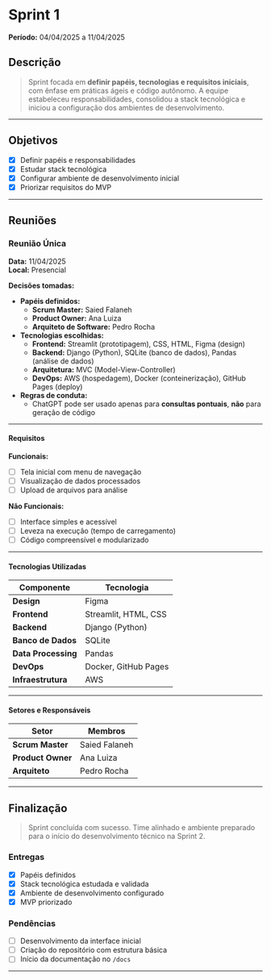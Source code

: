 # Sprint 1  

**Período:** 04/04/2025 a 11/04/2025  

## Descrição  
> Sprint focada em **definir papéis, tecnologias e requisitos iniciais**, com ênfase em práticas ágeis e código autônomo. A equipe estabeleceu responsabilidades, consolidou a stack tecnológica e iniciou a configuração dos ambientes de desenvolvimento.

---

## Objetivos  

- [x] Definir papéis e responsabilidades  
- [x] Estudar stack tecnológica  
- [x] Configurar ambiente de desenvolvimento inicial  
- [x] Priorizar requisitos do MVP  

---

## Reuniões  

### Reunião Única  

**Data:** 11/04/2025  
**Local:** Presencial  

**Decisões tomadas:**  
- **Papéis definidos:**  
  - **Scrum Master:** Saied Falaneh  
  - **Product Owner:** Ana Luiza  
  - **Arquiteto de Software:** Pedro Rocha  
- **Tecnologias escolhidas:**  
  - **Frontend:** Streamlit (prototipagem), CSS, HTML, Figma (design)  
  - **Backend:** Django (Python), SQLite (banco de dados), Pandas (análise de dados)  
  - **Arquitetura:** MVC (Model-View-Controller)  
  - **DevOps:** AWS (hospedagem), Docker (conteinerização), GitHub Pages (deploy)  
- **Regras de conduta:**  
  - ChatGPT pode ser usado apenas para **consultas pontuais**, **não** para geração de código  

---

#### Requisitos  

**Funcionais:**  
- [ ] Tela inicial com menu de navegação  
- [ ] Visualização de dados processados  
- [ ] Upload de arquivos para análise  

**Não Funcionais:**  
- [ ] Interface simples e acessível  
- [ ] Leveza na execução (tempo de carregamento)  
- [ ] Código compreensível e modularizado  

---

#### Tecnologias Utilizadas  

| Componente         | Tecnologia                |
|-------------------|---------------------------|
| **Design**        | Figma                     |
| **Frontend**      | Streamlit, HTML, CSS      |
| **Backend**       | Django (Python)           |
| **Banco de Dados**| SQLite                    |
| **Data Processing** | Pandas                    |
| **DevOps**        | Docker, GitHub Pages      |
| **Infraestrutura**| AWS                       |

---

#### Setores e Responsáveis  

| Setor               | Membros                    |
|---------------------|----------------------------|
| **Scrum Master**      | Saied Falaneh  |
| **Product Owner**     | Ana Luiza               |
| **Arquiteto**         | Pedro Rocha             |

---

## Finalização  

> Sprint concluída com sucesso. Time alinhado e ambiente preparado para o início do desenvolvimento técnico na Sprint 2.  

### Entregas  
- [x] Papéis definidos  
- [x] Stack tecnológica estudada e validada  
- [x] Ambiente de desenvolvimento configurado  
- [x] MVP priorizado  

### Pendências  
- [ ] Desenvolvimento da interface inicial  
- [ ] Criação do repositório com estrutura básica  
- [ ] Início da documentação no `/docs`  

---

